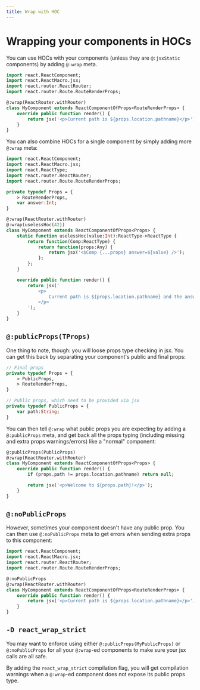 ```yaml
---
title: Wrap with HOC
---
```


# Wrapping your components in HOCs

You can use HOCs with your components (unless they are `@:jsxStatic` components)
by adding `@:wrap` meta.

```haxe
import react.ReactComponent;
import react.ReactMacro.jsx;
import react.router.ReactRouter;
import react.router.Route.RouteRenderProps;

@:wrap(ReactRouter.withRouter)
class MyComponent extends ReactComponentOfProps<RouteRenderProps> {
	override public function render() {
		return jsx('<p>Current path is ${props.location.pathname}</p>');
	}
}
```

You can also combine HOCs for a single component by simply adding more `@:wrap`
meta:

```haxe
import react.ReactComponent;
import react.ReactMacro.jsx;
import react.ReactType;
import react.router.ReactRouter;
import react.router.Route.RouteRenderProps;

private typedef Props = {
	> RouteRenderProps,
	var answer:Int;
}

@:wrap(ReactRouter.withRouter)
@:wrap(uselessHoc(42))
class MyComponent extends ReactComponentOfProps<Props> {
	static function uselessHoc(value:Int):ReactType->ReactType {
		return function(Comp:ReactType) {
			return function(props:Any) {
				return jsx('<$Comp {...props} answer=${value} />');
			};
		};
	}

	override public function render() {
		return jsx('
			<p>
				Current path is ${props.location.pathname} and the answer is ${props.answer}
			</p>
		');
	}
}
```

## `@:publicProps(TProps)`

One thing to note, though: you will loose props type checking in jsx. You can
get this back by separating your component's public and final props:

```haxe
// Final props
private typedef Props = {
	> PublicProps,
	> RouteRenderProps,
}

// Public props, which need to be provided via jsx
private typedef PublicProps = {
	var path:String;
}
```

You can then tell `@:wrap` what public props you are expecting by adding a
`@:publicProps` meta, and get back all the props typing (including missing and
extra props warnings/errors) like a "normal" component:

```haxe
@:publicProps(PublicProps)
@:wrap(ReactRouter.withRouter)
class MyComponent extends ReactComponentOfProps<Props> {
	override public function render() {
		if (props.path != props.location.pathname) return null;

		return jsx('<p>Welcome to ${props.path}!</p>');
	}
}
```

## `@:noPublicProps`

However, sometimes your component doesn't have any public prop. You can then use
`@:noPublicProps` meta to get errors when sending extra props to this component:

```haxe
import react.ReactComponent;
import react.ReactMacro.jsx;
import react.router.ReactRouter;
import react.router.Route.RouteRenderProps;

@:noPublicProps
@:wrap(ReactRouter.withRouter)
class MyComponent extends ReactComponentOfProps<RouteRenderProps> {
	override public function render() {
		return jsx('<p>Current path is ${props.location.pathname}</p>');
	}
}
```

## `-D react_wrap_strict`

You may want to enforce using either `@:publicProps(MyPublicProps)` or
`@:noPublicProps` for all your `@:wrap`-ed components to make sure your jsx
calls are all safe.

By adding the `react_wrap_strict` compilation flag, you will get compilation
warnings when a `@:wrap`-ed component does not expose its public props type.

